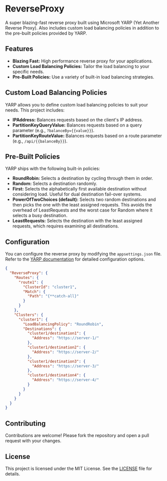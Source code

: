 # ReverseProxy

A super blazing-fast reverse proxy built using Microsoft YARP (Yet Another Reverse Proxy).
Also includes custom load balancing policies in addition to the pre-built policies provided by YARP.

## Features

- **Blazing Fast:** High performance reverse proxy for your applications.
- **Custom Load Balancing Policies:** Tailor the load balancing to your specific needs.
- **Pre-Built Policies:** Use a variety of built-in load balancing strategies.

## Custom Load Balancing Policies

YARP allows you to define custom load balancing policies to suit your needs. This project includes:

- **IPAddress:** Balances requests based on the client's IP address.
- **PartitionKeyQueryValue:** Balances requests based on a query parameter (e.g., `?balanceBy={{value}}`).
- **PartitionKeyRouteValue:** Balances requests based on a route parameter (e.g., `/api/{{balanceBy}}`).

## Pre-Built Policies

YARP ships with the following built-in policies:

- **RoundRobin:** Selects a destination by cycling through them in order.
- **Random:** Selects a destination randomly.
- **First:** Selects the alphabetically first available destination without considering load. Useful for dual destination fail-over systems.
- **PowerOfTwoChoices (default):** Selects two random destinations and then picks the one with the least assigned requests. This avoids the overhead of LeastRequests and the worst case for Random where it selects a busy destination.
- **LeastRequests:** Selects the destination with the least assigned requests, which requires examining all destinations.

## Configuration

You can configure the reverse proxy by modifying the `appsettings.json` file. Refer to the [YARP documentation](https://microsoft.github.io/reverse-proxy/articles/config-files.html) for detailed configuration options.

```json
{
  "ReverseProxy": {
    "Routes": {
      "route1": {
        "ClusterId": "cluster1",
        "Match": {
          "Path": "{**catch-all}"
        }
      }
    },
    "Clusters": {
      "cluster1": {
        "LoadBalancingPolicy": "RoundRobin",
        "Destinations": {
          "cluster1/destination1": {
            "Address": "https://server-1/"
          },
          "cluster1/destination2": {
            "Address": "https://server-2/"
          },
          "cluster1/destination3": {
            "Address": "https://server-3/"
          },
          "cluster1/destination4": {
            "Address": "https://server-4/"
          }
        }
      }
    }
  }
}
```
## Contributing

Contributions are welcome! Please fork the repository and open a pull request with your changes.

## License

This project is licensed under the MIT License. See the [LICENSE](LICENSE) file for details.
